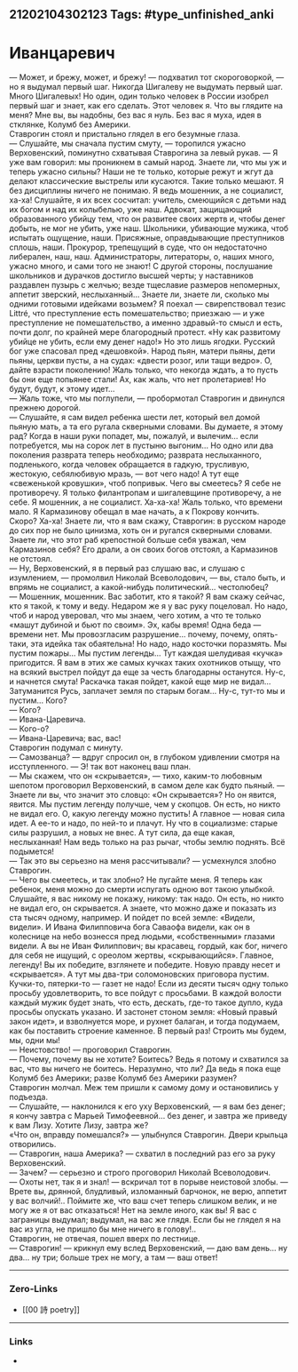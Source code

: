 21202104302123
Tags: #type_unfinished_anki 
---
# Иванцаревич

— Может, и брежу, может, и брежу! — подхватил тот скороговоркой, — но я выдумал первый шаг. Никогда Шигалеву не выдумать первый шаг. Много Шигалевых! Но один, один только человек в России изобрел первый шаг и знает, как его сделать. Этот человек я. Что вы глядите на меня? Мне вы, вы надобны, без вас я нуль. Без вас я муха, идея в стклянке, Колумб без Америки.<br>Ставрогин стоял и пристально глядел в его безумные глаза.<br>— Слушайте, мы сначала пустим смуту, — торопился ужасно Верховенский, поминутно схватывая Ставрогина за левый рукав. — Я уже вам говорил: мы проникнем в самый народ. Знаете ли, что мы уж и теперь ужасно сильны? Наши не те только, которые режут и жгут да делают классические выстрелы или кусаются. Такие только мешают. Я без дисциплины ничего не понимаю. Я ведь мошенник, а не социалист, ха-ха! Слушайте, я их всех сосчитал: учитель, смеющийся с детьми над их богом и над их колыбелью, уже наш. Адвокат, защищающий образованного убийцу тем, что он развитее своих жертв и, чтобы денег добыть, не мог не убить, уже наш. Школьники, убивающие мужика, чтоб испытать ощущение, наши. Присяжные, оправдывающие преступников сплошь, наши. Прокурор, трепещущий в суде, что он недостаточно либерален, наш, наш. Администраторы, литераторы, о, наших много, ужасно много, и сами того не знают! С другой стороны, послушание школьников и дурачков достигло высшей черты; у наставников раздавлен пузырь с желчью; везде тщеславие размеров непомерных, аппетит зверский, неслыханный… Знаете ли, знаете ли, сколько мы одними готовыми идейками возьмем? Я поехал — свирепствовал тезис Littré, что преступление есть помешательство; приезжаю — и уже преступление не помешательство, а именно здравый-то смысл и есть, почти долг, по крайней мере благородный протест. «Ну как развитому убийце не убить, если ему денег надо!» Но это лишь ягодки. Русский бог уже спасовал пред «дешовкой». Народ пьян, матери пьяны, дети пьяны, церкви пусты, а на судах: «двести розог, или тащи ведро». О, дайте взрасти поколению! Жаль только, что некогда ждать, а то пусть бы они еще попьянее стали! Ах, как жаль, что нет пролетариев! Но будут, будут, к этому идет…<br>— Жаль тоже, что мы поглупели, — пробормотал Ставрогин и двинулся прежнею дорогой.<br>— Слушайте, я сам видел ребенка шести лет, который вел домой пьяную мать, а та его ругала скверными словами. Вы думаете, я этому рад? Когда в наши руки попадет, мы, пожалуй, и вылечим… если потребуется, мы на сорок лет в пустыню выгоним… Но одно или два поколения разврата теперь необходимо; разврата неслыханного, подленького, когда человек обращается в гадкую, трусливую, жестокую, себялюбивую мразь, — вот чего надо! А тут еще «свеженькой кровушки», чтоб попривык. Чего вы смеетесь? Я себе не противоречу. Я только филантропам и шигалевщине противоречу, а не себе. Я мошенник, а не социалист. Ха-ха-ха! Жаль только, что времени мало. Я Кармазинову обещал в мае начать, а к Покрову кончить. Скоро? Ха-ха! Знаете ли, что я вам скажу, Ставрогин: в русском народе до сих пор не было цинизма, хоть он и ругался скверными словами. Знаете ли, что этот раб крепостной больше себя уважал, чем Кармазинов себя? Его драли, а он своих богов отстоял, а Кармазинов не отстоял.<br>— Ну, Верховенский, я в первый раз слушаю вас, и слушаю с изумлением, — промолвил Николай Всеволодович, — вы, стало быть, и впрямь не социалист, а какой-нибудь политический… честолюбец?<br>— Мошенник, мошенник. Вас заботит, кто я такой? Я вам скажу сейчас, кто я такой, к тому и веду. Недаром же я у вас руку поцеловал. Но надо, чтоб и народ уверовал, что мы знаем, чего хотим, а что те только «машут дубиной и бьют по своим». Эх, кабы время! Одна беда — времени нет. Мы провозгласим разрушение… почему, почему, опять-таки, эта идейка так обаятельна! Но надо, надо косточки поразмять. Мы пустим пожары… Мы пустим легенды… Тут каждая шелудивая «кучка» пригодится. Я вам в этих же самых кучках таких охотников отыщу, что на всякий выстрел пойдут да еще за честь благодарны останутся. Ну-с, и начнется смута! Раскачка такая пойдет, какой еще мир не видал… Затуманится Русь, заплачет земля по старым богам… Ну-с, тут-то мы и пустим… Кого?<br>— Кого?<br>— Ивана-Царевича.<br>— Кого-о?<br>— Ивана-Царевича; вас, вас!<br>Ставрогин подумал с минуту.<br>— Самозванца? — вдруг спросил он, в глубоком удивлении смотря на исступленного. — Э! так вот наконец ваш план.<br>— Мы скажем, что он «скрывается», — тихо, каким-то любовным шепотом проговорил Верховенский, в самом деле как будто пьяный. — Знаете ли вы, что значит это словцо: «Он скрывается»? Но он явится, явится. Мы пустим легенду получше, чем у скопцов. Он есть, но никто не видал его. О, какую легенду можно пустить! А главное — новая сила идет. А ее-то и надо, по ней-то и плачут. Ну что в социализме: старые силы разрушил, а новых не внес. А тут сила, да еще какая, неслыханная! Нам ведь только на раз рычаг, чтобы землю поднять. Всё подымется!<br>— Так это вы серьезно на меня рассчитывали? — усмехнулся злобно Ставрогин.<br>— Чего вы смеетесь, и так злобно? Не пугайте меня. Я теперь как ребенок, меня можно до смерти испугать одною вот такою улыбкой. Слушайте, я вас никому не покажу, никому: так надо. Он есть, но никто не видал его, он скрывается. А знаете, что можно даже и показать из ста тысяч одному, например. И пойдет по всей земле: «Видели, видели». И Ивана Филипповича бога Саваофа видели, как он в колеснице на небо вознесся пред людьми, «собственными» глазами видели. А вы не Иван Филиппович; вы красавец, гордый, как бог, ничего для себя не ищущий, с ореолом жертвы, «скрывающийся». Главное, легенду! Вы их победите, взглянете и победите. Новую правду несет и «скрывается». А тут мы два-три соломоновских приговора пустим. Кучки-то, пятерки-то — газет не надо! Если из десяти тысяч одну только просьбу удовлетворить, то все пойдут с просьбами. В каждой волости каждый мужик будет знать, что есть, дескать, где-то такое дупло, куда просьбы опускать указано. И застонет стоном земля: «Новый правый закон идет», и взволнуется море, и рухнет балаган, и тогда подумаем, как бы поставить строение каменное. В первый раз! Строить мы будем, мы, одни мы!<br>— Неистовство! — проговорил Ставрогин.<br>— Почему, почему вы не хотите? Боитесь? Ведь я потому и схватился за вас, что вы ничего не боитесь. Неразумно, что ли? Да ведь я пока еще Колумб без Америки; разве Колумб без Америки разумен?<br>Ставрогин молчал. Меж тем пришли к самому дому и остановились у подъезда.<br>— Слушайте, — наклонился к его уху Верховенский, — я вам без денег; я кончу завтра с Марьей Тимофеевной… без денег, и завтра же приведу к вам Лизу. Хотите Лизу, завтра же?<br>«Что он, вправду помешался?» — улыбнулся Ставрогин. Двери крыльца отворились.<br>— Ставрогин, наша Америка? — схватил в последний раз его за руку Верховенский.<br>— Зачем? — серьезно и строго проговорил Николай Всеволодович.<br>— Охоты нет, так я и знал! — вскричал тот в порыве неистовой злобы. — Врете вы, дрянной, блудливый, изломанный барчонок, не верю, аппетит у вас волчий!.. Поймите же, что ваш счет теперь слишком велик, и не могу же я от вас отказаться! Нет на земле иного, как вы! Я вас с заграницы выдумал; выдумал, на вас же глядя. Если бы не глядел я на вас из угла, не пришло бы мне ничего в голову!..<br>Ставрогин, не отвечая, пошел вверх по лестнице.<br>— Ставрогин! — крикнул ему вслед Верховенский, — даю вам день… ну два… ну три; больше трех не могу, а там — ваш ответ!

---
### Zero-Links
- [[00 詩 poetry]]
---
### Links
-